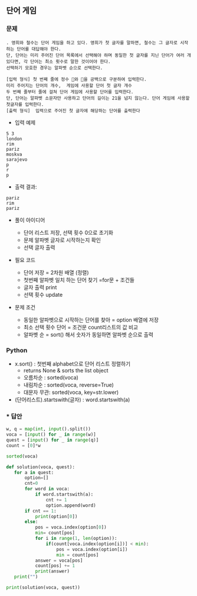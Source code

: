 ## 단어 게임

### 문제
```
. 영희와 철수는 단어 게임을 하고 있다. 영희가 첫 글자를 말하면, 철수는 그 글자로 시작하는 단어를 대답해야 한다. 
단, 단어는 미리 주어진 단어 목록에서 선택해야 하며 동일한 첫 글자를 지닌 단어가 여러 개 있다면, 각 단어는 최소 횟수로 말한 것이어야 한다. 
선택하기 모호한 경우는 알파벳 순으로 선택한다.

[입력 형식] 첫 번째 줄에 정수 와 을 공백으로 구분하여 입력한다. 
미리 주어지는 단어의 개수,  게임에 사용할 단어 첫 글자 개수 
두 번째 줄부터 줄에 걸쳐 단어 게임에 사용할 단어를 입력한다. 
단, 단어는 알파벳 소문자만 사용하고 단어의 길이는 21을 넘지 않는다. 단어 게임에 사용할 첫글자를 입력한다.
[출력 형식]  입력으로 주어진 첫 글자에 해당하는 단어를 출력한다
```
* 입력 예제 
```
5 3
london
rim
pariz
moskva
sarajevo
p
r
p

```
* 출력 결과: 
```
pariz
rim
pariz
```

* 풀이 아이디어 
  - 단어 리스트 저장, 선택 횟수 0으로 초기화
  - 문제 알파벳 글자로 시작하는지 확인 
  - 선택 글자 출력
* 필요 코드 
  - 단어 저장 = 2차원 배열 (정렬)
  - 첫번째 알파벳 일치 하는 단어 찾기 =for문 + 조건들
  - 글자 출력 print 
  - 선택 횟수 update

* 문제 조건
  - 동일한 알파벳으로 시작하는 단어를 찾아 = option 배열에 저장 
  - 최소 선택 횟수 단어 = 조건문 count리스트의 값 비교
  - 알파벳 순 = sort() 해서 숫자가 동일하면 알파벳 순으로 출력
  
### Python 
- x.sort() : 첫번째 alphabet으로 단어 리스트 정렬하기 
  - returns None & sorts the list object
  - 오름차순 : sorted(voca)
  - 내림차순 : sorted(voca, reverse=True)
  - 대문자 무관: sorted(voca, key=str.lower)
- (단어리스트).startswith(글자) : word.startswith(a)

### * 답안 
 ```python
w, q = map(int, input().split())
voca = [input() for _ in range(w)]
quest = [input() for _ in range(q)]
count = [0]*w

sorted(voca)

def solution(voca, quest):
    for a in quest:
        option=[]
        cnt=0
        for word in voca:
            if word.startswith(a):
                cnt += 1
                option.append(word)
        if cnt == 1:
            print(option[0])
        else:
            pos = voca.index(option[0])
            min= count[pos]
            for i in range(1, len(option)):
                if(count[voca.index(option[i])] < min):
                    pos = voca.index(option[i])
                    min = count[pos]
            answer = voca[pos] 
            count[pos] += 1
            print(answer)
    print("")

print(solution(voca, quest))
 ```
